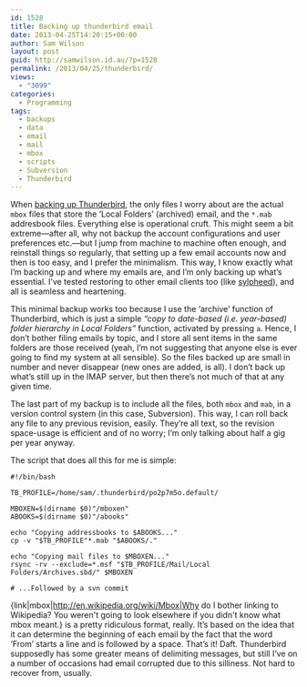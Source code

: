 ```yaml
---
id: 1528
title: Backing up thunderbird email
date: 2013-04-25T14:20:15+00:00
author: Sam Wilson
layout: post
guid: http://samwilson.id.au/?p=1528
permalink: /2013/04/25/thunderbird/
views:
  - "3099"
categories:
  - Programming
tags:
  - backups
  - data
  - email
  - mail
  - mbox
  - scripts
  - Subversion
  - Thunderbird
---
```

When [backing up Thunderbird](http://kb.mozillazine.org/Profile_backup "How it's supposed to be done"), the only files I worry about are the actual `mbox` files that store the ‘Local Folders’ (archived) email, and the `*.mab` addresbook files. Everything else is operational cruft. This might seem a bit extreme—after all, why not backup the account configurations and user preferences etc.—but I jump from machine to machine often enough, and reinstall things so regularly, that setting up a few email accounts now and then is too easy, and I prefer the minimalism. This way, I know exactly what I’m backing up and where my emails are, and I’m only backing up what’s essential. I’ve tested restoring to other email clients too (like [sylpheed](http://sylpheed.sraoss.jp/en/)), and all is seamless and heartening.

This minimal backup works too because I use the ‘archive’ function of Thunderbird, which is just a simple _“copy to date-based (i.e. year-based) folder hierarchy in Local Folders”_ function, activated by pressing `a`. Hence, I don’t bother filing emails by topic, and I store all sent items in the same folders are those received (yeah, I’m not suggesting that anyone else is ever going to find my system at all sensible). So the files backed up are small in number and never disappear (new ones are added, is all). I don’t back up what’s still up in the IMAP server, but then there’s not much of that at any given time.

The last part of my backup is to include all the files, both `mbox` and `mab`, in a version control system (in this case, Subversion). This way, I can roll back any file to any previous revision, easily. They’re all text, so the revision space-usage is efficient and of no worry; I’m only talking about half a gig per year anyway.

The script that does all this for me is simple:

```
#!/bin/bash

TB_PROFILE=/home/sam/.thunderbird/po2p7m5o.default/

MBOXEN=$(dirname $0)"/mboxen"
ABOOKS=$(dirname $0)"/abooks"

echo "Copying addressbooks to $ABOOKS..."
cp -v "$TB_PROFILE"*.mab "$ABOOKS/."

echo "Copying mail files to $MBOXEN..."
rsync -rv --exclude=*.msf "$TB_PROFILE/Mail/Local Folders/Archives.sbd/" $MBOXEN

# ...Followed by a svn commit
```

{link|mbox|http://en.wikipedia.org/wiki/Mbox|Why do I bother linking to Wikipedia? You weren't going to look elsewhere if you didn't know what mbox meant.} is a pretty ridiculous format, really. It’s based on the idea that it can determine the beginning of each email by the fact that the word ‘From’ starts a line and is followed by a space. That’s it! Daft. Thunderbird supposedly has some greater means of delimiting messages, but still I’ve on a number of occasions had email corrupted due to this silliness. Not hard to recover from, usually.
